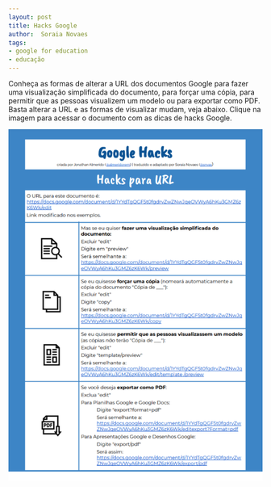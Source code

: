 ```yaml
---
layout: post
title: Hacks Google
author:  Soraia Novaes
tags: 
- google for education
- educação
---
```


Conheça as formas de alterar a URL dos documentos Google para fazer uma visualização simplificada do documento, para forçar uma cópia, para permitir que as pessoas visualizem um modelo ou para exportar como PDF. Basta alterar a URL e as formas de visualizar mudam, veja abaixo. Clique na imagem para acessar o documento com as dicas de hacks Google.

<a href="https://docs.google.com/document/d/1YYdTgQGF5t0fgdrvZwZNwJqeOVWyA6hKu3GMZ6zK6Wk/edit?usp=sharing" target="_blank">
<img src="images/googlehacks.png" alt="Google Hacks"></a>
